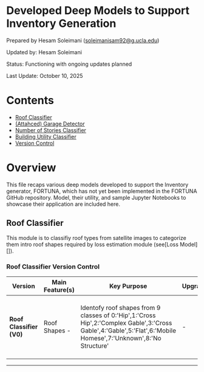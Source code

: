 # Developed Deep Models to Support Inventory Generation

Prepared by Hesam Soleimani (soleimanisam92@g.ucla.edu)

Updated by: Hesam Soleimani

Status: Functioning with ongoing updates planned

Last Update: October 10, 2025


# Contents
- [Roof Classifier](#roof_c)
- [(Attahced) Garage Detector](#garage_d)
- [Number of Stories Classifier](#story_n)
- [Building Utility Classifier](#utility_c)
- [Version Control](#version-c)

# Overview

This file recaps various deep models developed to support the Inventory generator, FORTUNA, which has not yet been implemented in the FORTUNA GitHub repository. Model, their utility, and sample Jupyter Notebooks to showcase their application are included here.

## Roof Classifier

This module is to classifiy roof types from satellite images to categorize them intro roof shapes required by loss estimation module (see[Loss Model][]).

### Roof Classifier Version Control

| Version        | Main Feature(s)                          | Key Purpose                                         | Upgrades| Resources |
|----------------|--------------------------------------------|-----------------------------------------------------|-----------|-----------|
| **Roof Classifier (V0)** | Roof Shapes - | Identofy roof shapes from 9 classes of 0:'Hip',1:'Cross Hip',2:'Complex Gable',3:'Cross Gable',4:'Gable',5:'Flat',6:'Mobile Homese',7:'Unknown',8:'No Structure'|-|[Roof classifciation details](https://docs.google.com/presentation/d/1j-qWMzhk3FdkP_NkvGKfYh8FEoBm3XSb/edit?rtpof=true), [Trained Model](https://drive.google.com/file/d/1gtv-tEI4gKX7HWdKwDcIyR4yWrBO6PMd/view), [Notebook to Run the Model](https://colab.research.google.com/drive/1UqWvAuVcVKqE-X8n9mvMzVM8yt2aKUxh)|
---
